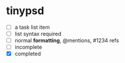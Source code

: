 # tinypsd

- [ ] a task list item
- [ ] list syntax required
- [ ] normal **formatting**, @mentions, #1234 refs
- [ ] incomplete
- [x] completed
